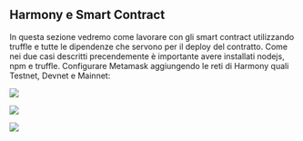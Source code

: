 ## Harmony e Smart Contract


In questa sezione vedremo come lavorare con gli smart contract utilizzando truffle e tutte le dipendenze che servono per il deploy del contratto.
Come nei due casi descritti precendemente è importante avere installati nodejs, npm e truffle.
Configurare Metamask aggiungendo le reti di Harmony quali Testnet, Devnet e Mainnet: 

![](https://github.com/Erxhes/progetto/blob/main/image/metamaskharmony.png)


![](https://github.com/Erxhes/progetto/blob/main/image/metamaskharmony2.png)


![](https://github.com/Erxhes/progetto/blob/main/image/metamaskharmony3.png)
